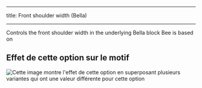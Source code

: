 ***

title: Front shoulder width (Bella)

***

Controls the front shoulder width in the underlying Bella block Bee is based on

## Effet de cette option sur le motif

![Cette image montre l'effet de cette option en superposant plusieurs variantes qui ont une valeur différente pour cette option](bee_frontshoulderwidth_sample.svg "Effet de cette option sur le motif")
